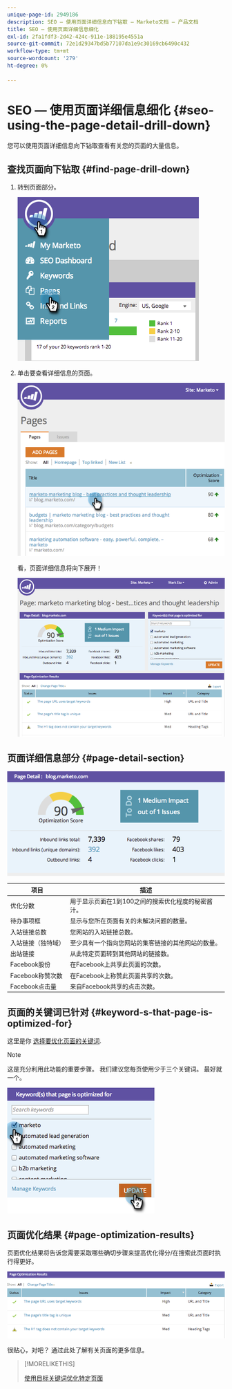 ```yaml
---
unique-page-id: 2949186
description: SEO — 使用页面详细信息向下钻取 — Marketo文档 — 产品文档
title: SEO — 使用页面详细信息细化
exl-id: 2fa1fdf3-2d42-424c-911e-188195e4551a
source-git-commit: 72e1d29347bd5b77107da1e9c30169cb6490c432
workflow-type: tm+mt
source-wordcount: '279'
ht-degree: 0%

---
```


# SEO — 使用页面详细信息细化 {#seo-using-the-page-detail-drill-down}

您可以使用页面详细信息向下钻取查看有关您的页面的大量信息。

## 查找页面向下钻取 {#find-page-drill-down}

1. 转到页面部分。

   ![](assets/image2014-9-17-21-3a54-3a53.png)

1. 单击要查看详细信息的页面。

   ![](assets/image2014-9-17-21-3a54-3a58.png)

   看，页面详细信息将向下展开！

   ![](assets/image2014-9-17-21-3a55-3a2.png)

## 页面详细信息部分 {#page-detail-section}

![](assets/image2014-9-17-21-3a55-3a46.png)

| 项目 | 描述 |
|---|---|
| 优化分数 | 用于显示页面在1到100之间的搜索优化程度的秘密酱汁。 |
| 待办事项框 | 显示与您所在页面有关的未解决问题的数量。 |
| 入站链接总数 | 您网站的入站链接总数。 |
| 入站链接（独特域） | 至少具有一个指向您网站的集客链接的其他网站的数量。 |
| 出站链接 | 从此特定页面转到其他网站的链接数。 |
| Facebook股份 | 在Facebook上共享此页面的次数。 |
| Facebook称赞次数 | 在Facebook上称赞此页面共享的次数。 |
| Facebook点击量 | 来自Facebook共享的点击次数。 |

## 页面的关键词已针对  {#keyword-s-that-page-is-optimized-for}

这里是你 [选择要优化页面的关键词](/help/marketo/product-docs/additional-apps/seo/keywords/seo-optimize-specific-pages-with-targeted-keywords.md).

>[!NOTE]
>
>这是充分利用此功能的重要步骤。 我们建议您每页使用少于三个关键词。 最好就一个。

![](assets/image2014-9-17-21-3a56-3a35.png)

## 页面优化结果 {#page-optimization-results}

页面优化结果将告诉您需要采取哪些确切步骤来提高优化得分/在搜索此页面时执行得更好。

![](assets/image2014-9-17-21-3a56-3a41.png)

很贴心，对吧？ 通过此处了解有关页面的更多信息。

>[!MORELIKETHIS]
>
>[使用目标关键词优化特定页面](/help/marketo/product-docs/additional-apps/seo/keywords/seo-optimize-specific-pages-with-targeted-keywords.md)
